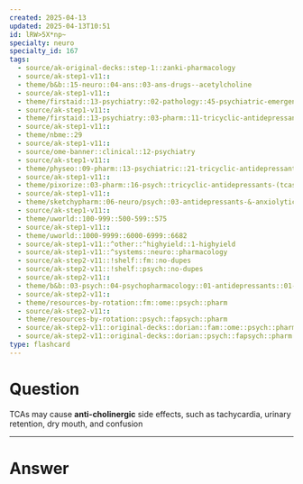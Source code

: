 ```yaml
---
created: 2025-04-13
updated: 2025-04-13T10:51
id: lRW>5X*np~
specialty: neuro
specialty_id: 167
tags:
  - source/ak-original-decks::step-1::zanki-pharmacology
  - source/ak-step1-v11::
  - theme/b&b::15-neuro::04-ans::03-ans-drugs--acetylcholine
  - source/ak-step1-v11::
  - theme/firstaid::13-psychiatry::02-pathology::45-psychiatric-emergencies::tricyclic-antidepressant-overdose::pathophysiology
  - source/ak-step1-v11::
  - theme/firstaid::13-psychiatry::03-pharm::11-tricyclic-antidepressants
  - source/ak-step1-v11::
  - theme/nbme::29
  - source/ak-step1-v11::
  - source/ome-banner::clinical::12-psychiatry
  - source/ak-step1-v11::
  - theme/physeo::09-pharm::13-psychiatric::21-tricyclic-antidepressants
  - source/ak-step1-v11::
  - theme/pixorize::03-pharm::16-psych::tricyclic-antidepressants-(tcas)
  - source/ak-step1-v11::
  - theme/sketchypharm::06-neuro/psych::03-antidepressants-&-anxiolytics::02-tricyclic-antidepressants
  - source/ak-step1-v11::
  - theme/uworld::100-999::500-599::575
  - source/ak-step1-v11::
  - theme/uworld::1000-9999::6000-6999::6682
  - source/ak-step1-v11::^other::^highyield::1-highyield
  - source/ak-step1-v11::^systems::neuro::pharmacology
  - source/ak-step2-v11::!shelf::fm::no-dupes
  - source/ak-step2-v11::!shelf::psych::no-dupes
  - source/ak-step2-v11::
  - theme/b&b::03-psych::04-psychopharmacology::01-antidepressants::01-tricyclic-antidepressants
  - source/ak-step2-v11::
  - theme/resources-by-rotation::fm::ome::psych::pharm
  - source/ak-step2-v11::
  - theme/resources-by-rotation::psych::fapsych::pharm
  - source/ak-step2-v11::original-decks::dorian::fam::ome::psych::pharm
  - source/ak-step2-v11::original-decks::dorian::psych::fapsych::pharm
type: flashcard
---
```


# Question
TCAs may cause **anti-cholinergic** side effects, such as tachycardia, urinary retention, dry mouth, and confusion

---

# Answer
